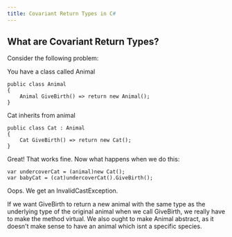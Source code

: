 ```yaml
---
title: Covariant Return Types in C#
---
```

## What are Covariant Return Types?

Consider the following problem:

You have a class called Animal

```
public class Animal
{
    Animal GiveBirth() => return new Animal();
}
```

Cat inherits from animal

```
public class Cat : Animal
{
    Cat GiveBirth() => return new Cat();
}
```

Great! That works fine. 
Now what happens when we do this:
```
var undercoverCat = (animal)new Cat();
var babyCat = (cat)undercoverCat().GiveBirth();
```

Oops. We get an InvalidCastException.

If we want GiveBirth to return a new animal with the same type as the underlying type of the original animal when we call GiveBirth, we really have to make the method virtual. We also ought to make Animal abstract, as it doesn't make sense to have an  animal which isnt a specific species.




